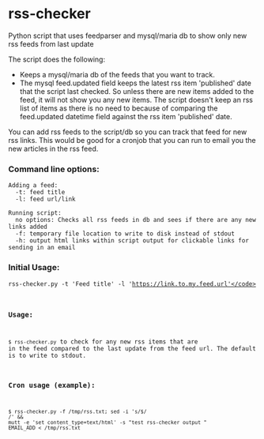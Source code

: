 # rss-checker
Python script that uses feedparser and mysql/maria db to show only new rss feeds from last update

The script does the following:
- Keeps a mysql/maria db of the feeds that you want to track.
- The mysql feed.updated field keeps the latest rss item 'published' date that the script last checked. So unless there are new items added to the feed, it will not show you any new items. The script doesn't keep an rss list of items as there is no need to because of comparing the feed.updated datetime field against the rss item 'published' date. 

You can add rss feeds to the script/db so you can track that feed for new rss links. 
This would be good for a cronjob that you can run to email you the new articles in the rss feed.

### Command line options:
```
Adding a feed:
  -t: feed title
  -l: feed url/link

Running script:
  no options: Checks all rss feeds in db and sees if there are any new links added
  -f: temporary file location to write to disk instead of stdout
  -h: output html links within script output for clickable links for sending in an email
```

### Initial Usage:
<code>rss-checker.py -t 'Feed title' -l 'https://link.to.my.feed.url'</code>

### Usage:
<code>$ rss-checker.py</code> to check for any new rss items that are in the feed compared to the last update from the feed url. The default is to write to stdout.

### Cron usage (example):
<code>$ rss-checker.py -f /tmp/rss.txt; sed -i 's/$/<br>/' && mutt -e 'set content_type=text/html' -s "test rss-checker output " EMAIL_ADD < /tmp/rss.txt
